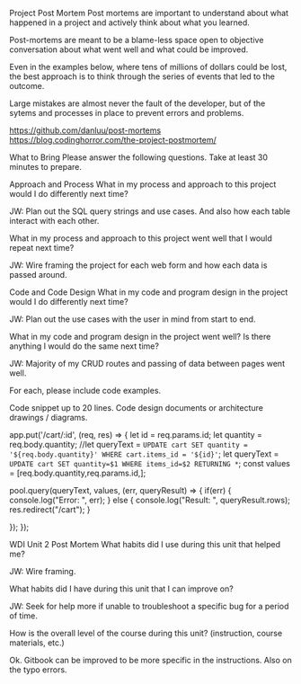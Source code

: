Project Post Mortem
Post mortems are important to understand about what happened in a project and actively think about what you learned.

Post-mortems are meant to be a blame-less space open to objective conversation about what went well and what could be improved.

Even in the examples below, where tens of millions of dollars could be lost, the best approach is to think through the series of events that led to the outcome.

Large mistakes are almost never the fault of the developer, but of the sytems and processes in place to prevent errors and problems.

https://github.com/danluu/post-mortems https://blog.codinghorror.com/the-project-postmortem/

What to Bring
Please answer the following questions. Take at least 30 minutes to prepare.

Approach and Process
What in my process and approach to this project would I do differently next time?

JW: Plan out the SQL query strings and use cases. And also how each table interact with each other. 

What in my process and approach to this project went well that I would repeat next time?

JW: Wire framing the project for each web form and how each data is passed around. 

Code and Code Design
What in my code and program design in the project would I do differently next time?

JW: Plan out the use cases with the user in mind from start to end. 

What in my code and program design in the project went well? Is there anything I would do the same next time?

JW: Majority of my CRUD routes and passing of data between pages went well.

For each, please include code examples.

Code snippet up to 20 lines.
Code design documents or architecture drawings / diagrams.

app.put('/cart/:id', (req, res) => {
  let id = req.params.id;
  let quantity = req.body.quantity;
  //let queryText = `UPDATE cart SET quantity = '${req.body.quantity}' WHERE cart.items_id = '${id}'`;
  let queryText = `UPDATE cart SET quantity=$1 WHERE items_id=$2 RETURNING *`;
  const values = [req.body.quantity,req.params.id,];

  pool.query(queryText, values, (err, queryResult) => {
    if(err) {
      console.log("Error: ", err);
    } else {
        console.log("Result: ", queryResult.rows);
        res.redirect("/cart");
    }

  });
});


WDI Unit 2 Post Mortem
What habits did I use during this unit that helped me?

JW: Wire framing. 


What habits did I have during this unit that I can improve on?

JW: Seek for help more if unable to troubleshoot a specific bug for a period of time. 

How is the overall level of the course during this unit? (instruction, course materials, etc.)

Ok. Gitbook can be improved to be more specific in the instructions. Also on the typo errors.